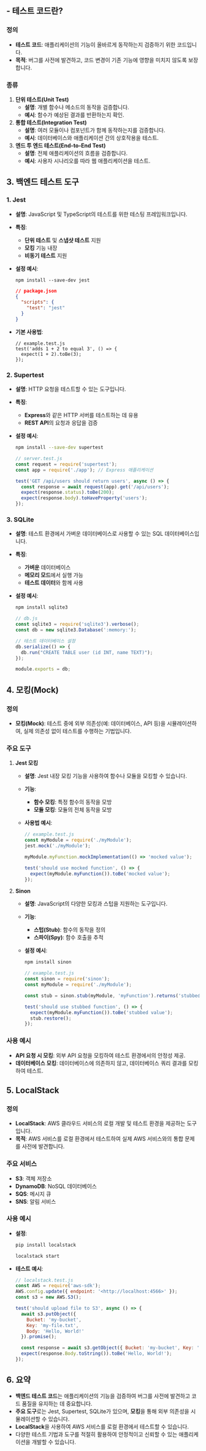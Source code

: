 ## - 테스트 코드란?

### 정의

- **테스트 코드**: 애플리케이션의 기능이 올바르게 동작하는지 검증하기 위한 코드입니다.
- **목적**: 버그를 사전에 발견하고, 코드 변경이 기존 기능에 영향을 미치지 않도록 보장합니다.

### 종류

1. **단위 테스트(Unit Test)**
    - **설명**: 개별 함수나 메소드의 동작을 검증합니다.
    - **예시**: 함수가 예상된 결과를 반환하는지 확인.
2. **통합 테스트(Integration Test)**
    - **설명**: 여러 모듈이나 컴포넌트가 함께 동작하는지를 검증합니다.
    - **예시**: 데이터베이스와 애플리케이션 간의 상호작용을 테스트.
3. **엔드 투 엔드 테스트(End-to-End Test)**
    - **설명**: 전체 애플리케이션의 흐름을 검증합니다.
    - **예시**: 사용자 시나리오를 따라 웹 애플리케이션을 테스트.

## 3. 백엔드 테스트 도구

### 1. Jest

- **설명**: JavaScript 및 TypeScript의 테스트를 위한 테스팅 프레임워크입니다.
    
- **특징**:
    
    - **단위 테스트** 및 **스냅샷 테스트** 지원
    - **모킹** 기능 내장
    - **비동기 테스트** 지원
- **설정 예시**:
    
    ```
    npm install --save-dev jest
    
    ```
    
    ```json
    // package.json
    {
      "scripts": {
        "test": "jest"
      }
    }
    
    ```
    
- **기본 사용법**:
    
    ```
    // example.test.js
    test('adds 1 + 2 to equal 3', () => {
      expect(1 + 2).toBe(3);
    });
    
    ```
    

### 2. Supertest

- **설명**: HTTP 요청을 테스트할 수 있는 도구입니다.
    
- **특징**:
    
    - **Express**와 같은 HTTP 서버를 테스트하는 데 유용
    - **REST API**의 요청과 응답을 검증
- **설정 예시**:
    
    ```bash
    npm install --save-dev supertest
    ```
    
    ```jsx
    // server.test.js
    const request = require('supertest');
    const app = require('./app'); // Express 애플리케이션
    
    test('GET /api/users should return users', async () => {
      const response = await request(app).get('/api/users');
      expect(response.status).toBe(200);
      expect(response.body).toHaveProperty('users');
    });
    ```
    

### 3. SQLite

- **설명**: 테스트 환경에서 가벼운 데이터베이스로 사용할 수 있는 SQL 데이터베이스입니다.
    
- **특징**:
    
    - **가벼운** 데이터베이스
    - **메모리 모드**에서 실행 가능
    - **테스트 데이터**와 함께 사용
- **설정 예시**:
    
    ```bash
    npm install sqlite3
    ```
    
    ```jsx
    // db.js
    const sqlite3 = require('sqlite3').verbose();
    const db = new sqlite3.Database(':memory:');
    
    // 테스트 데이터베이스 설정
    db.serialize(() => {
      db.run("CREATE TABLE user (id INT, name TEXT)");
    });
    
    module.exports = db;
    ```
    

## 4. 모킹(Mock)

### 정의

- **모킹(Mock)**: 테스트 중에 외부 의존성(예: 데이터베이스, API 등)을 시뮬레이션하여, 실제 의존성 없이 테스트를 수행하는 기법입니다.

### 주요 도구

1. **Jest 모킹**
    
    - **설명**: Jest 내장 모킹 기능을 사용하여 함수나 모듈을 모킹할 수 있습니다.
        
    - **기능**:
        
        - **함수 모킹**: 특정 함수의 동작을 모방
        - **모듈 모킹**: 모듈의 전체 동작을 모방
    - **사용법 예시**:
        
        ```jsx
        // example.test.js
        const myModule = require('./myModule');
        jest.mock('./myModule');
        
        myModule.myFunction.mockImplementation(() => 'mocked value');
        
        test('should use mocked function', () => {
          expect(myModule.myFunction()).toBe('mocked value');
        });
        ```
        
2. **Sinon**
    
    - **설명**: JavaScript의 다양한 모킹과 스텁을 지원하는 도구입니다.
        
    - **기능**:
        
        - **스텁(Stub)**: 함수의 동작을 정의
        - **스파이(Spy)**: 함수 호출을 추적
    - **설정 예시**:
        
        ```bash
        npm install sinon
        ```
        
        ```jsx
        // example.test.js
        const sinon = require('sinon');
        const myModule = require('./myModule');
        
        const stub = sinon.stub(myModule, 'myFunction').returns('stubbed value');
        
        test('should use stubbed function', () => {
          expect(myModule.myFunction()).toBe('stubbed value');
          stub.restore();
        });
        ```
        

### 사용 예시

- **API 요청 시 모킹**: 외부 API 요청을 모킹하여 테스트 환경에서의 안정성 제공.
- **데이터베이스 모킹**: 데이터베이스에 의존하지 않고, 데이터베이스 쿼리 결과를 모킹하여 테스트.

## 5. LocalStack

### 정의

- **LocalStack**: AWS 클라우드 서비스의 로컬 개발 및 테스트 환경을 제공하는 도구입니다.
- **목적**: AWS 서비스를 로컬 환경에서 테스트하여 실제 AWS 서비스와의 통합 문제를 사전에 발견합니다.

### 주요 서비스

- **S3**: 객체 저장소
- **DynamoDB**: NoSQL 데이터베이스
- **SQS**: 메시지 큐
- **SNS**: 알림 서비스

### 사용 예시

- **설정**:
    
    ```bash
    pip install localstack
    ```
    
    ```bash
    localstack start
    ```
    
- **테스트 예시**:
    
    ```jsx
    // localstack.test.js
    const AWS = require('aws-sdk');
    AWS.config.update({ endpoint: '<http://localhost:4566>' });
    const s3 = new AWS.S3();
    
    test('should upload file to S3', async () => {
      await s3.putObject({
        Bucket: 'my-bucket',
        Key: 'my-file.txt',
        Body: 'Hello, World!'
      }).promise();
    
      const response = await s3.getObject({ Bucket: 'my-bucket', Key: 'my-file.txt' }).promise();
      expect(response.Body.toString()).toBe('Hello, World!');
    });
    
    ```
    

## 6. 요약

- **백엔드 테스트 코드**는 애플리케이션의 기능을 검증하여 버그를 사전에 발견하고 코드 품질을 유지하는 데 중요합니다.
- **주요 도구**로는 Jest, Supertest, SQLite가 있으며, **모킹**을 통해 외부 의존성을 시뮬레이션할 수 있습니다.
- **LocalStack**을 사용하여 AWS 서비스를 로컬 환경에서 테스트할 수 있습니다.
- 다양한 테스트 기법과 도구를 적절히 활용하여 안정적이고 신뢰할 수 있는 애플리케이션을 개발할 수 있습니다.